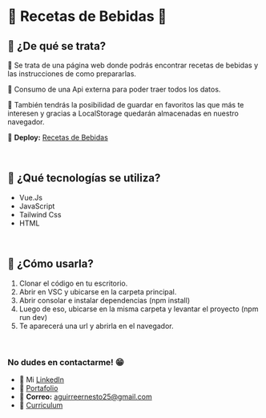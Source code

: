 # 🍹 **Recetas de Bebidas** 🍹

## **📌 ¿De qué se trata?**

📍 Se trata de una página web donde podrás encontrar recetas de bebidas y las instrucciones de como prepararlas. 

📍 Consumo de una Api externa para poder traer todos los datos.

📍 También tendrás la posibilidad de guardar en favoritos las que más te interesen y gracias a LocalStorage quedarán almacenadas en nuestro navegador.

📍 **Deploy:** [Recetas de Bebidas](https://recetas-debebidas.netlify.app/)

 <br /> 

## **📌 ¿Qué tecnologías se utiliza?**

- Vue.Js
- JavaScript
- Tailwind Css
- HTML

<br />

## **📌 ¿Cómo usarla?**
1) Clonar el código en tu escritorio.
2) Abrir en VSC y ubicarse en la carpeta principal.
3) Abrir consolar e instalar dependencias (npm install)
4) Luego de eso, ubicarse en la misma carpeta y levantar el proyecto (npm run dev)
5) Te aparecerá una url y abrirla en el navegador.

<br />

### **No dudes en contactarme!** 😁
* 👔 Mi [LinkedIn](https://www.linkedin.com/in/ernesto-aguirre-chama-a9a090269/)
* 💼 [Portafolio](https://portafolio-ernesto-aguirre.netlify.app/)
* 📧 **Correo:** aguirreernesto25@gmail.com
* 📃 [Curriculum](https://drive.google.com/file/d/1d8ZnlCBlI2fiBwINQUVaSoyVkv89ID3X/view?usp=drive_link)
